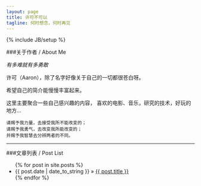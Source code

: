 ```yaml
---
layout: page
title: 许可不可以
tagline: 何时想念，何时再见
---
```

{% include JB/setup %} 

###关于作者 / About Me 

*有多难就有多勇敢*

许可（Aaron），除了名字好像关于自己的一切都很苍白呀。

希望自己的简介能慢慢丰富起来。

这里主要聚合一些自己感兴趣的内容， 喜欢的电影、音乐，研究的技术，好玩的地方...


	请赐予我力量，去接受我所不能改变的；
	请赐予我勇气，去改变我所能改变的；
	并赐予我智慧去分辨两者的不同。 

--------------

###文章列表 / Post List

<ul class="posts">
  {% for post in site.posts %}
    <li><span>{{ post.date | date_to_string }}</span> &raquo; <a href="{{ BASE_PATH }}{{ post.url }}">{{ post.title }}</a></li>
  {% endfor %}
</ul>
